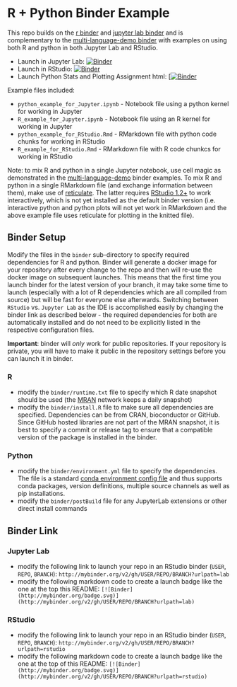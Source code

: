 # R + Python Binder Example

This repo builds on the [r binder](https://github.com/binder-examples/r) and [jupyter lab binder](https://github.com/binder-examples/jupyterlab) and is complementary to the [multi-language-demo binder](https://github.com/binder-examples/multi-language-demo) with examples on using both R and python in both Jupyter Lab and RStudio.

 - Launch in Jupyter Lab: [![Binder](http://mybinder.org/badge.svg)](http://mybinder.org/v2/gh/cdivoky1/Python_Stats_and_Plotting/master?urlpath=lab)
 - Launch in RStudio: [![Binder](http://mybinder.org/badge.svg)](http://mybinder.org/v2/gh/cdivoky1/Python_Stats_and_Plotting/master?urlpath=rstudio)
 - Launch Python Stats and Plotting Assignment html: [[![Binder](https://mybinder.org/badge_logo.svg)](https://mybinder.org/v2/gh/cdivoky1/Jupyter-First-Application_python.git/HEAD?labpath=assignment_python_stats.html)

Example files included:

 - `python_example_for_Jupyter.ipynb` - Notebook file using a python kernel for working in Jupyter
 - `R_example_for_Jupyter.ipynb` - Notebook file using an R kernel for working in Jupyter
 - `python_example_for_RStudio.Rmd` - RMarkdown file with python code chunks for working in RStudio
 - `R_example_for_RStudio.Rmd` - RMarkdown file with R code chunkcs for working in RStudio

Note: to mix R and python in a single Jupyter notebook, use cell magic as demonstrated in the [multi-language-demo](https://github.com/binder-examples/multi-language-demo) binder examples. To mix R and python in a single RMarkdown file (and exchange information between them), make use of [reticulate](https://rstudio.github.io/reticulate/). The latter requires [RStudio 1.2+](https://www.rstudio.com/products/rstudio/download/preview/) to work interactively, which is not yet installed as the default binder version (i.e. interactive python and python plots will not yet work in RMarkdown and the above example file uses reticulate for plotting in the knitted file).

## Binder Setup

Modify the files in the `binder` sub-directory to specify required dependencies for R and python. Binder will generate a docker image for your repository after every change to the repo and then will re-use the docker image on subsequent launches. This means that the first time you launch binder for the latest version of your branch, it may take some time to launch (especially with a lot of R dependencies which are all compiled from source) but will be fast for everyone else afterwards. Switching between `RStudio` vs. `Jupyter Lab` as the IDE is accomplished easily by changing the binder link as described below - the required dependencies for both are automatically installed and do not need to be explicitly listed in the respective configuration files.

**Important**: binder will *only* work for public repositories. If your repository is private, you will have to make it public in the repository settings before you can launch it in binder.

### R
 - modify the `binder/runtime.txt` file to specify which R date snapshot should be used (the [MRAN](https://mran.microsoft.com/documents/rro/reproducibility) network keeps a daily snapshot)
 - modify the `binder/install.R` file to make sure all dependencies are specified. Dependencies can be from CRAN, bioconductor or GitHub. Since GitHub hosted libraries are not part of the MRAN snapshot, it is best to specify a commit or release tag to ensure that a compatible version of the package is installed in the binder.

### Python

 - modify the `binder/environment.yml` file to specify the dependencies. The file is a standard [conda environment config file](https://conda.io/docs/user-guide/tasks/manage-environments.html#create-env-file-manually) and thus supports conda packages, version definitions, multiple source channels as well as pip installations.
 - modify the `binder/postBuild` file for any JupyterLab extensions or other direct install commands

## Binder Link

### Jupyter Lab

 - modify the following link to launch your repo in an RStudio binder (`USER`, `REPO`, `BRANCH`): `http://mybinder.org/v2/gh/USER/REPO/BRANCH?urlpath=lab`
 - modify the following markdown code to create a launch badge like the one at the top this README: `[![Binder](http://mybinder.org/badge.svg)](http://mybinder.org/v2/gh/USER/REPO/BRANCH?urlpath=lab)`

### RStudio

 - modify the following link to launch your repo in an RStudio binder (`USER`, `REPO`, `BRANCH`): `http://mybinder.org/v2/gh/USER/REPO/BRANCH?urlpath=rstudio`
 - modify the following markdown code to create a launch badge like the one at the top of this README: `[![Binder](http://mybinder.org/badge.svg)](http://mybinder.org/v2/gh/USER/REPO/BRANCH?urlpath=rstudio)`
